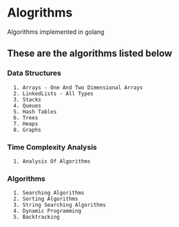 # Alogrithms
Algorithms implemented in golang


## These are the algorithms listed below

### Data Structures
      1. Arrays - One And Two Dimensional Arrays
      2. LinkedLists - All Types 
      3. Stacks
      4. Queues
      5. Hash Tables
      6. Trees
      7. Heaps
      8. Graphs

### Time Complexity Analysis
      1. Analysis Of Algorithms
      
### Algorithms
      1. Searching Algorithms
      2. Sorting Algorithms
      3. String Searching Algorithms
      4. Dynamic Programming
      5. Backtracking
